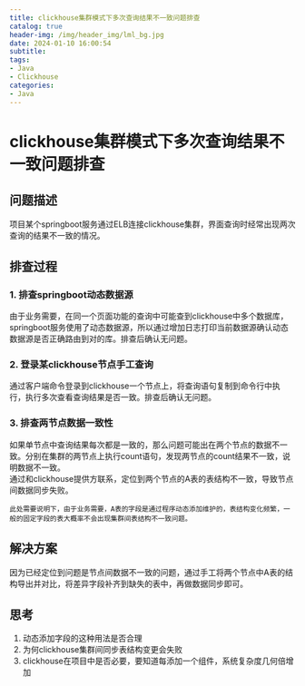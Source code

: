 ```yaml
---
title: clickhouse集群模式下多次查询结果不一致问题排查
catalog: true
header-img: /img/header_img/lml_bg.jpg
date: 2024-01-10 16:00:54
subtitle:
tags:
- Java
- Clickhouse
categories:
- Java
---
```

# clickhouse集群模式下多次查询结果不一致问题排查
## 问题描述
项目某个springboot服务通过ELB连接clickhouse集群，界面查询时经常出现两次查询的结果不一致的情况。
## 排查过程
### 1. 排查springboot动态数据源
由于业务需要，在同一个页面功能的查询中可能查到clickhouse中多个数据库，springboot服务使用了动态数据源，所以通过增加日志打印当前数据源确认动态数据源是否正确路由到对的库。排查后确认无问题。
### 2. 登录某clickhouse节点手工查询
通过客户端命令登录到clickhouse一个节点上，将查询语句复制到命令行中执行，执行多次查看查询结果是否一致。排查后确认无问题。
### 3. 排查两节点数据一致性
如果单节点中查询结果每次都是一致的，那么问题可能出在两个节点的数据不一致。分别在集群的两节点上执行count语句，发现两节点的count结果不一致，说明数据不一致。  
通过和clickhouse提供方联系，定位到两个节点的A表的表结构不一致，导致节点间数据同步失败。  

    此处需要说明下，由于业务需要，A表的字段是通过程序动态添加维护的，表结构变化频繁，一般的固定字段的表大概率不会出现集群间表结构不一致问题。
## 解决方案
因为已经定位到问题是节点间数据不一致的问题，通过手工将两个节点中A表的结构导出并对比，将差异字段补齐到缺失的表中，再做数据同步即可。

## 思考
1. 动态添加字段的这种用法是否合理
2. 为何clickhouse集群间同步表结构变更会失败
3. clickhouse在项目中是否必要，要知道每添加一个组件，系统复杂度几何倍增加

